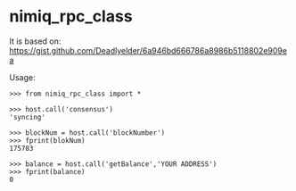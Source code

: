 # nimiq_rpc_class

It is based on: https://gist.github.com/Deadlyelder/6a946bd666786a8986b5118802e909ea


Usage:

```
>>> from nimiq_rpc_class import *

>>> host.call('consensus')
'syncing'

>>> blockNum = host.call('blockNumber')
>>> fprint(blokNum)
175783

>>> balance = host.call('getBalance','YOUR ADDRESS')
>>> fprint(balance)
0

```
